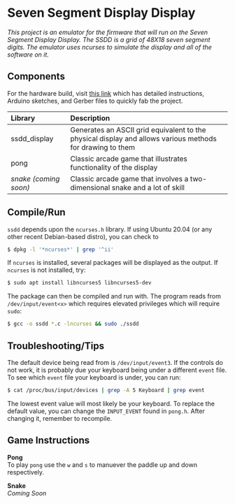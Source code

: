# Seven Segment Display Display

_This project is an emulator for the firmware that will run on the Seven Segment Display Display. The SSDD is a grid of 48X18 seven segment digits. The emulator uses ncurses to simulate the display and all of the software on it._

Components
----------

For the hardware build, visit [this link](https://www.instructables.com/7-Segment-Display-Array/) which has detailed instructions, Arduino sketches, and Gerber files to quickly fab the project.


|Library|Description|
|:-------|:--------|
|ssdd_display|Generates an ASCII grid equivalent to the physical display and allows various methods for drawing to them|
|pong|Classic arcade game that illustrates functionality of the display|
|_snake (coming soon)_|Classic arcade game that involves a two-dimensional snake and a lot of skill| 

Compile/Run
-----------

`ssdd` depends upon the `ncurses.h` library. If using Ubuntu 20.04 (or any other recent Debian-based distro), you can check to

```bash
$ dpkg -l '*ncurses*' | grep '^ii'
```
If `ncurses` is installed, several packages will be displayed as the output. If `ncurses` is not installed, try:
```bash
$ sudo apt install libncurses5 libncurses5-dev
```
The package can then be compiled and run with. The program reads from `/dev/input/event<x>` which requires elevated privileges which will require `sudo`:
```bash
$ gcc -o ssdd *.c -lncurses && sudo ./ssdd
```

Troubleshooting/Tips
--------------------
The default device being read from is `/dev/input/event3`. If the controls do not work, it is probably due your keyboard being under a different `event` file. To see which `event` file your keyboard is under, you can run:

```bash
$ cat /proc/bus/input/devices | grep -A 5 Keyboard | grep event
``` 
The lowest event value will most likely be your keyboard. To replace the default value, you can change the `INPUT_EVENT` found in `pong.h`. After changing it, remember to recompile.

Game Instructions
-----------------
**Pong**<br>
To play `pong` use the `w` and `s` to manuever the paddle up and down respectively.

**Snake**<br>
_Coming Soon_

